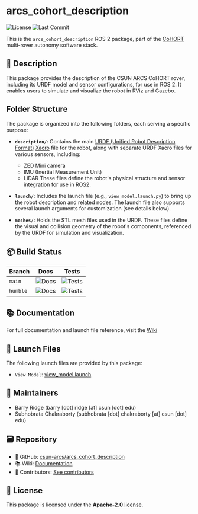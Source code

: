 # arcs_cohort_description

![License](https://img.shields.io/github/license/csun-arcs/arcs_cohort_description)
![Last Commit](https://img.shields.io/github/last-commit/csun-arcs/arcs_cohort_description)

This is the `arcs_cohort_description` ROS 2 package, part of the [CoHORT](https://github.com/csun-arcs/arcs_cohort) multi-rover autonomy software stack.

## 📝 Description

This package provides the description of the CSUN ARCS CoHORT rover, including its URDF model and sensor configurations, for use in ROS 2. It enables users to simulate and visualize the robot in RViz and Gazebo.

## Folder Structure

The package is organized into the following folders, each serving a specific purpose:

- **`description/`**: Contains the main [URDF (Unified Robot Description Format)](https://docs.ros.org/en/jazzy/Tutorials/Intermediate/URDF/URDF-Main.html) [Xacro](https://docs.ros.org/en/ros2_packages/rolling/api/xacro/) file for the robot, along with separate URDF Xacro files for various sensors, including:
  - ZED Mini camera
  - IMU (Inertial Measurement Unit)
  - LiDAR
  These files define the robot's physical structure and sensor integration for use in ROS2.

- **`launch/`**: Includes the launch file (e.g., `view_model.launch.py`) to bring up the robot description and related nodes. The launch file also supports several launch arguments for customization (see details below).

- **`meshes/`**: Holds the STL mesh files used in the URDF. These files define the visual and collision geometry of the robot's components, referenced by the URDF for simulation and visualization.

## 📦 Build Status

| Branch | Docs | Tests |
|--------|------|-------|
| `main` | ![Docs](https://github.com/csun-arcs/arcs_cohort_description/actions/workflows/generate-docs.yml/badge.svg?branch=main) | ![Tests](https://github.com/csun-arcs/arcs_cohort_description/actions/workflows/run-tests.yml/badge.svg?branch=main) |
| `humble` | ![Docs](https://github.com/csun-arcs/arcs_cohort_description/actions/workflows/generate-docs.yml/badge.svg?branch=humble) | ![Tests](https://github.com/csun-arcs/arcs_cohort_description/actions/workflows/run-tests.yml/badge.svg?branch=humble) |

## 📚 Documentation

For full documentation and launch file reference, visit the [Wiki](https://github.com/csun-arcs/arcs_cohort_description/wiki)

## 🚀 Launch Files

The following launch files are provided by this package:

- `View Model`: [view_model.launch](https://github.com/csun-arcs/arcs_cohort_description/wiki/view_model.launch)

## 👥 Maintainers

- Barry Ridge (barry [dot] ridge [at] csun [dot] edu)
- Subhobrata Chakraborty (subhobrata [dot] chakraborty [at] csun [dot] edu)

## 🗃️ Repository

- 📁 GitHub: [csun-arcs/arcs_cohort_description](https://github.com/csun-arcs/arcs_cohort_description)
- 📚 Wiki: [Documentation](https://github.com/csun-arcs/arcs_cohort_description/wiki)
- 👥 Contributors: [See contributors](https://github.com/csun-arcs/arcs_cohort_description/graphs/contributors)

## 📄 License

This package is licensed under the [**Apache-2.0** license](https://github.com/csun-arcs/arcs_cohort_description/blob/main/LICENSE).
